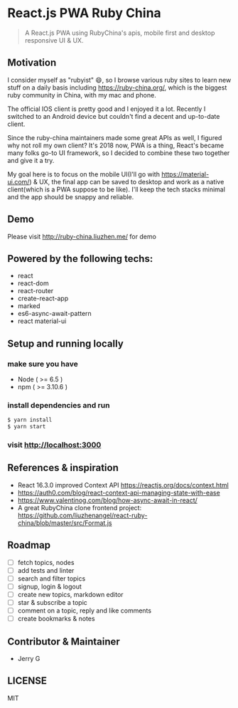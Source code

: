 # React.js PWA Ruby China

> A React.js PWA using RubyChina's apis, mobile first and desktop responsive UI & UX.

## Motivation

I consider myself as "rubyist" 😄, so I browse various ruby sites to learn new stuff on a daily basis including <https://ruby-china.org/>, which is the biggest ruby community in China, with my mac and phone.

The official IOS client is pretty good and I enjoyed it a lot. Recently I switched to an Android device but couldn't find a decent and up-to-date client.

Since the ruby-china maintainers made some great APIs as well, I figured why not roll my own client? It's 2018 now, PWA is a thing, React's became many folks go-to UI framework, so I decided to combine these two together and give it a try.

My goal here is to focus on the mobile UI(I'll go with <https://material-ui.com/>) & UX, the final app can be saved to desktop and work as a native client(which is a PWA suppose to be like). I'll keep the tech stacks minimal and the app should be snappy and reliable.

## Demo

Please visit <http://ruby-china.liuzhen.me/> for demo

## Powered by the following techs:

* react
* react-dom
* react-router
* create-react-app
* marked
* es6-async-await-pattern
* react material-ui

## Setup and running locally

### make sure you have
* Node ( >= 6.5 )
* npm ( >= 3.10.6 )

### install dependencies and run

```bash
$ yarn install
$ yarn start
```

### visit <http://localhost:3000>

## References & inspiration
* React 16.3.0 improved Context API <https://reactjs.org/docs/context.html>
* <https://auth0.com/blog/react-context-api-managing-state-with-ease>
* <https://www.valentinog.com/blog/how-async-await-in-react/>
* A great RubyChina clone frontend project: <https://github.com/liuzhenangel/react-ruby-china/blob/master/src/Format.js>

## Roadmap

- [ ] fetch topics, nodes
- [ ] add tests and linter
- [ ] search and filter topics
- [ ] signup, login & logout
- [ ] create new topics, markdown editor
- [ ] star & subscribe a topic
- [ ] comment on a topic, reply and like comments
- [ ] create bookmarks & notes

## Contributor & Maintainer

* Jerry G

## LICENSE

MIT
